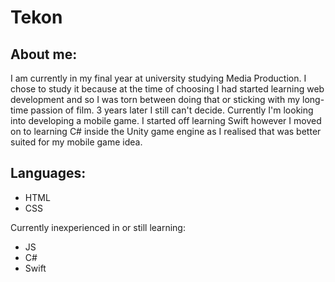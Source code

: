 # Tekon

## About me:

I am currently in my final year at university studying Media Production. I chose to study it because at the time of choosing I had started learning web development and so I was torn between doing that or sticking with my long-time passion of film. 3 years later I still can't decide.
Currently I'm looking into developing a mobile game. I started off learning Swift however I moved on to learning C# inside the Unity game engine as I realised that was better suited for my mobile game idea.

## Languages:

- HTML
- CSS

Currently inexperienced in or still learning:
- JS
- C#
- Swift